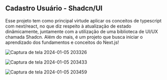 ## Cadastro Usuário - Shadcn/UI

Esse projeto tem como principal virtude aplicar os conceitos de typescript com next/react, no que diz respeito à atualização de estado dinâmicamente, juntamente com a utilização de uma biblioteca de UI/UX chamada Shadcn. Além do mais, é um projeto que busca iniciar o aprendizado dos fundamentos e conceitos do Next.js!

![Captura de tela 2024-01-05 203326](https://github.com/sergiocerq/WebDevelopment/assets/126781655/1cd54393-d29e-4b08-aae8-e21b1647c86a)

![Captura de tela 2024-01-05 203433](https://github.com/sergiocerq/WebDevelopment/assets/126781655/2ce11183-1e8c-48e6-9b68-0e18357cb554)

![Captura de tela 2024-01-05 203459](https://github.com/sergiocerq/WebDevelopment/assets/126781655/dbd66bc2-ce07-4ee4-89c1-c14bd84d14b2)
